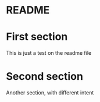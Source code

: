 # README #
# First section
This is just a test on the readme file

# Second section
Another section, with different intent
